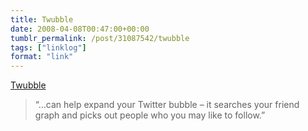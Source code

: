 ```yaml
---
title: Twubble
date: 2008-04-08T00:47:00+00:00
tumblr_permalink: /post/31087542/twubble
tags: ["linklog"]
format: "link"
---
```


[Twubble][1]

> &ldquo;&hellip;can help expand your Twitter bubble &#8211; it searches your friend graph and picks out people who you may like to follow.&rdquo;

[1]: http://www.crazybob.org/twubble/
